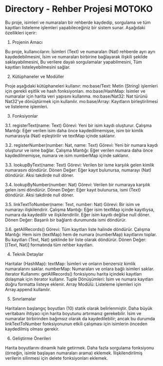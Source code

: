 # Directory - Rehber Projesi MOTOKO
Bu proje, isimleri ve numaraları bir rehberde kaydedip, sorgulama ve tüm kayıtları listeleme işlemleri yapabileceğiniz bir sistem sunar. Aşağıdaki özellikleri içerir:

1. Projenin Amacı

Bu proje, kullanıcıların:
İsimleri (Text) ve numaraları (Nat) rehberde ayrı ayrı kaydedebilmesini,
İsim ve numaraları birbirine bağlayarak ilişkili şekilde saklayabilmesini,
Bu verilere dayalı sorgulamalar yapabilmesini,
Tüm kayıtları listeleyebilmesini sağlar.

2. Kütüphaneler ve Modüller

Proje aşağıdaki kütüphaneleri kullanır:
mo:base/Text: Metin (String) işlemleri için gerekli eşitlik ve hash fonksiyonları.
mo:base/HashMap: İsimler ve numaralar için harita veri yapısını kullanma.
mo:base/Nat32: Nat türünü Nat32'ye dönüştürmek için kullanılır.
mo:base/Array: Kayıtların birleştirilmesi ve listeleme işlemleri.

3. Fonksiyonlar

3.1. registerText(name: Text)
Görevi: Yeni bir isim kaydı oluşturur.
Çalışma Mantığı: Eğer verilen isim daha önce kaydedilmemişse, isim bir kimlik numarasıyla (Nat) eşleştirilir ve textMap içinde saklanır.

3.2. registerNumber(number: Nat, name: Text)
Görevi: Yeni bir numara kaydı oluşturur ve isme bağlar.
Çalışma Mantığı: Eğer verilen numara daha önce kaydedilmemişse, numara ve isim numberMap içinde saklanır.

3.3. lookupByText(name: Text)
Görevi: Verilen bir isme karşılık gelen kimlik numarasını döndürür.
Dönen Değer: Eğer kayıt bulunursa, numarayı (Nat) döndürür. Aksi takdirde null döner.

3.4. lookupByNumber(number: Nat)
Görevi: Verilen bir numaraya karşılık gelen ismi döndürür.
Dönen Değer: Eğer kayıt bulunursa, ismi (Text) döndürür. Aksi takdirde null döner.

3.5. linkTextToNumber(name: Text, number: Nat)
Görevi: Bir isim ve numarayı ilişkilendirir.
Çalışma Mantığı:
Eğer isim textMap içinde kayıtlıysa, numara da kaydedilir ve ilişkilendirilir.
Eğer isim kayıtlı değilse null döner.
Dönen Değer: Başarılı bir bağlantı durumunda ismi döndürür.

3.6. getAllRecords()
Görevi: Tüm kayıtları liste halinde döndürür.
Çalışma Mantığı:
Hem isim (textMap) hem de numara (numberMap) kayıtlarını toplar.
Bu kayıtları (Text, Nat) şeklinde bir liste olarak döndürür.
Dönen Değer: [(Text, Nat)] formatında tüm rehber kayıtları.

4. Teknik Detaylar

Haritalar (HashMap):
textMap: İsimleri ve onların benzersiz kimlik numaralarını saklar.
numberMap: Numaraları ve onlara bağlı isimleri saklar.
Iterator Kullanımı: getAllRecords() fonksiyonu harita içindeki kayıtları dolaşmak için iterator kullanır.
Tuple Dönüşümleri: İsim ve numara kayıtları doğru formatta listeye eklenir.
Array Modülü: Listeleme işlemleri için Array.append kullanılır.

5. Sınırlamalar

Haritaların başlangıç boyutları (10) statik olarak belirlenmiştir. Daha büyük veritabanı ihtiyacı için harita boyutunu artırmanız gerekebilir.
İsim ve numaralar birbirinden bağımsız olarak da kaydedilebilir; ancak bu durumda linkTextToNumber fonksiyonunun etkili çalışması için isimlerin önceden kaydedilmiş olması gerekir.

6. Geliştirme Önerileri

Harita boyutlarını dinamik hale getirmek.
Daha fazla sorgulama fonksiyonu (örneğin, isimle başlayan numaraları arama) eklemek.
İlişkilendirilmiş verilerin silinmesi için delete fonksiyonları eklemek.
